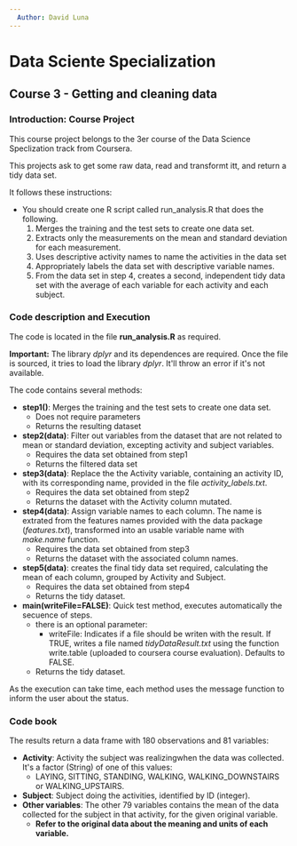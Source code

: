 ```yaml
---
  Author: David Luna
---
```

# Data Sciente Specialization
## Course 3 - Getting and cleaning data
### Introduction: Course Project

This course project belongs to the 3er course  of the Data Science Speclization track from Coursera.

This projects ask to get some raw data, read and transformt itt, and return a tidy data set.

It follows these instructions:

* You should create one R script called run_analysis.R that does the following.
    1. Merges the training and the test sets to create one data set.
    2. Extracts only the measurements on the mean and standard deviation for each measurement. 
    3. Uses descriptive activity names to name the activities in the data set
    4. Appropriately labels the data set with descriptive variable names. 
    5. From the data set in step 4, creates a second, independent tidy data set with the average of each variable for each activity and each subject.

### Code description and Execution
The code is located in the file **run_analysis.R** as required.

**Important:** The library *dplyr* and its dependences are required. Once the file is sourced, it tries to load the library *dplyr*. It'll throw an error if it's not available.

The code contains several methods:

* **step1()**: Merges the training and the test sets to create one data set.
    + Does not require parameters
    + Returns the resulting dataset
* **step2(data)**: Filter out variables from the dataset that are not related to mean or standard deviation, excepting activity and subject variables.
    + Requires the data set obtained from step1
    + Returns the filtered data set
* **step3(data)**: Replace the the Activity variable, containing an activity ID, with its corresponding name, provided in the file *activity_labels.txt*. 
    + Requires the data set obtained from step2
    + Returns the dataset with the Activity column mutated.
* **step4(data)**: Assign variable names to each column. The name is extrated from the features names provided with the data package (*features.txt*), transformed into an usable variable name with *make.name* function.
    + Requires the data set obtained from step3
    + Returns the dataset with the associated column names.
* **step5(data)**: creates the final tidy data set required, calculating the mean of each column, grouped by Activity and Subject.
    + Requires the data set obtained from step4
    + Returns the tidy dataset.
* **main(writeFile=FALSE)**: Quick test method, executes automatically the secuence of steps.
    + there is an optional parameter:
        + writeFile: Indicates if a file should be writen with the result. If TRUE, writes a file named *tidyDataResult.txt* using the function write.table (uploaded to coursera course evaluation). Defaults to FALSE.
    + Returns the tidy dataset.

As the execution can take time, each method uses the message function to inform the user about the status.

### Code book

The results return a data frame with 180 observations and 81 variables:

* **Activity**: Activity the subject was realizingwhen the data was collected. It's a factor (String) of one of this values:     
    + LAYING, SITTING, STANDING, WALKING, WALKING_DOWNSTAIRS or WALKING_UPSTAIRS.
* **Subject**: Subject doing the activities, identified by ID (integer).
* **Other variables**: The other 79 variables contains the mean of the data collected for the subject in that activity, for the given original variable.
    + **Refer to the original data about the meaning and units of each variable.**

